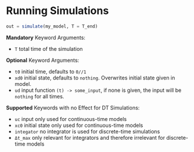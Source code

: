 # Running Simulations

```julia
out = simulate(my_model, T = T_end)
```

__Mandatory__ Keyword Arguments:

* `T` total time of the simulation

__Optional__ Keyword Arguments:

* `t0` initial time, defaults to `0//1`
* `xd0` initial state, defaults to `nothing`. Overwrites initial state given in model.
* `ud` input function  `(t) -> some_input`, if none is given, the input will be `nothing` for all times.

__Supported__ Keywords with no Effect for DT Simulations:

* `uc` input only used for continuous-time models
* `xc0` initial state only used for continuous-time models
* `integator` no integrator is used for discrete-time simulations
* `Δt_max` only relevant for integrators and therefore irrelevant for discrete-time models
